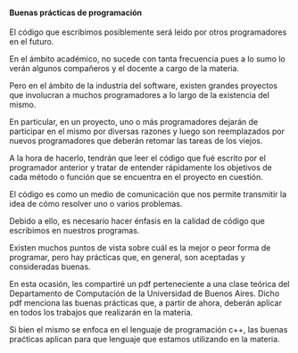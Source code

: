 
#### Buenas prácticas de programación

El código que escribimos posiblemente será leido por otros
programadores en el futuro. 

En el ámbito académico, no sucede con tanta frecuencia pues
a lo sumo lo verán algunos compañeros y el docente a cargo de la materia. 

Pero en el ámbito de la industria del software, existen grandes proyectos
que involucran a muchos programadores a lo largo de la existencia del mismo.

En particular, en un proyecto, uno o más programadores dejarán de participar
en el mismo por diversas razones y luego son reemplazados por nuevos programadores
que deberán retomar las tareas de los viejos.

A la hora de hacerlo, tendrán que leer el código que fué escrito por el programador
anterior y tratar de entender rápidamente los objetivos de cada método o función que 
se encuentra en el proyecto en cuestión. 

El código es como un medio de comunicación que nos permite transmitir la 
idea de cómo resolver uno o varios problemas.

Debido a ello, es necesario hacer énfasis en la calidad de código que
escribimos en nuestros programas. 

Existen muchos puntos de vista sobre cuál es la mejor o peor forma de programar,
pero hay prácticas que, en general, son aceptadas y consideradas buenas.

En esta ocasión, les compartiré un pdf perteneciente a una clase teórica
del Departamento de Computación de la Universidad de Buenos Aires.
Dicho pdf menciona las buenas prácticas que, a partir de ahora, deberán aplicar
en todos los trabajos que realizarán en la materia.

Si bien el mismo se enfoca en el lenguaje de programación c++, las buenas praćticas
aplican para que lenguaje que estamos utilizando en la materia.
